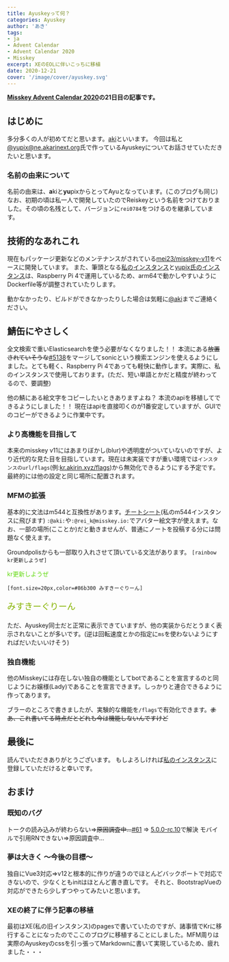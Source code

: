 ```yaml
---
title: Ayuskeyって何？
categories: Ayuskey
author: 'あき'
tags:
- ja
- Advent Calendar
- Advent Calendar 2020
- Misskey
excerpt: XEのEOLに伴いこっちに移植
date: 2020-12-21
cover: '/image/cover/ayuskey.svg'
---
```


**[Misskey Advent Calendar 2020](https://adventar.org/calendars/5026)の21日目の記事です。**

## はじめに

多分多くの人が初めてだと思います。[aki](https://kr.akirin.xyz/@aki)といいます。
今回は私と[@yupix@ne.akarinext.org](https://kr.akirin.xyz/@yupix@ne.akarinext.org)氏で作っているAyuskeyについてお話させていただきたいと思います。

### 名前の由来について

名前の由来は、**a**kiと**yu**pixからとってAyuとなっています。(このブログも同じ)
なお、初期の頃は私一人で開発していたのでReiskeyという名前をつけておりました。その頃の名残として、バージョンに`rei0784`をつけるのを継承しています。

## 技術的なあれこれ

現在もパッケージ更新などのメンテナンスがされている[mei23/misskey-v11](https://github.com/mei23/misskey-v11)をベースに開発しています。
また、筆頭となる[私のインスタンス](https://kr.akirin.xyz)と[yupix氏のインスタンス](https://ne.akarinext.org)は、Raspberry Pi 4で運用しているため、arm64で動かしやすいようにDockerfile等が調整されていたりします。

動かなかったり、ビルドができなかったりした場合は気軽に[@aki](https://kr.akirin.xyz/@aki)までご連絡ください。

## 鯖缶にやさしく

全文検索で重いElasticsearchを使う必要がなくなりました！！
本流にある~~放置されていそうな~~[#5138](https://github.com/syuilo/misskey/pull/5138)をマージしてsonicという検索エンジンを使えるようにしました。とても軽く、Raspberry Pi 4であっても軽快に動作します。実際に、私のインスタンスで使用しております。(ただ、短い単語とかだと精度が終わってるので、要調整)

他の鯖にある絵文字をコピーしたいときありますよね？
本流のapiを移植してできるようにしました！！
現在はapiを直接叩くのが1番安定していますが、GUIでのコピーができるように作業中です。

### より高機能を目指して

本来のmisskey v11にはあまりぼかし(blur)や透明度がついていないのですが、より近代的な見た目を目指しています。現在は未実装ですが重い環境では`インスタンスのurl/flags`(例:[kr.akirin.xyz/flags](https://kr.akirin.xyz/flags))から無効化できるようにする予定です。最終的には他の設定と同じ場所に配置されます。

### MFMの拡張

基本的に文法はm544と互換性があります。[チートシート](https://ti.akirin.xyz/mfm-cheat-sheet)(私のm544インスタンスに飛びます)
`:@aki:`や`:@rei_k@misskey.io:`でアバター絵文字が使えます。なお、一部の場所(こことか)だと動きませんが、普通にノートを投稿する分には問題なく使えます。

<style>
@keyframes mfm-rainbow {
  0% {
    filter: hue-rotate(0deg);
  }
  100% {
    filter: hue-rotate(360deg);
  }
}
</style>

Groundpolisからも一部取り入れさせて頂いている文法があります。
`[rainbow kr更新しようぜ]`
<p style="color: #99CC00; animation: mfm-rainbow 1s linear infinite both;">kr更新しようぜ</p>

`[font.size=20px,color=#86b300 みすきーぐりーん]`
<p style="font-size: 20px; color: #86b300">みすきーぐりーん</p>

ただ、Ayuskey同士だと正常に表示できていますが、他の実装からだとうまく表示されないことが多いです。(逆は回転速度とかの指定に`ms`を使わないようにすればだいたいいけそう)

### 独自機能

他のMisskeyには存在しない独自の機能としてbotであることを宣言するのと同じようにお嬢様(Lady)であることを宣言できます。しっかりと連合できるように作ってあります。

ブラーのところで書きましたが、実験的な機能を`/flags`で有効化できます。~~まあ、これ書いてる時点だとどれも今は機能しないんですけど~~

## 最後に

読んでいただきありがとうございます。
もしよろしければ[私のインスタンス](https://kr.akirin.xyz)に登録していただけると幸いです。

## おまけ

### 既知のバグ

トークの読み込みが終わらない=>~~原因調査中...~~[#61](https://github.com/TeamOrangeServer/misskey/issues/61) => [5.0.0-rc.10](https://github.com/TeamOrangeServer/misskey/releases/tag/11.37.1-rei0784-5.0.0-rc.10)で解決
モバイルで引用RNできない=>原因調査中...

### 夢は大きく 〜今後の目標〜

独自にVue3対応=>v12と根本的に作りが違うのでほとんどバックポートで対応できないので、少なくともinitはほとんど書き直しです。
それと、BootstrapVueの対応ができたら少しずつやってみたいと思います。

### XEの終了に伴う記事の移植

最初はXE(私の旧インスタンス)のpagesで書いていたのですが、諸事情でKrに移行することになったのでここのブログに移植することにしました。MFM周りは実際のAyuskeyのcssを引っ張ってMarkdownに書いて実現しているため、疲れました・・・
